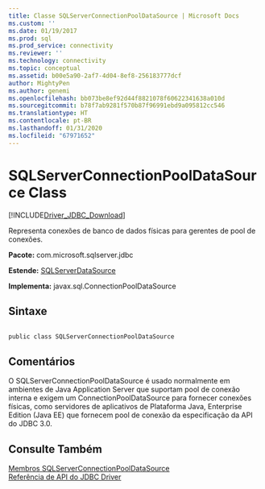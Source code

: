 ```yaml
---
title: Classe SQLServerConnectionPoolDataSource | Microsoft Docs
ms.custom: ''
ms.date: 01/19/2017
ms.prod: sql
ms.prod_service: connectivity
ms.reviewer: ''
ms.technology: connectivity
ms.topic: conceptual
ms.assetid: b00e5a90-2af7-4d04-8ef8-256183777dcf
author: MightyPen
ms.author: genemi
ms.openlocfilehash: bb073be8ef92d44f8821078f60622341638a010d
ms.sourcegitcommit: b78f7ab9281f570b87f96991ebd9a095812cc546
ms.translationtype: HT
ms.contentlocale: pt-BR
ms.lasthandoff: 01/31/2020
ms.locfileid: "67971652"
---
```

# <a name="sqlserverconnectionpooldatasource-class"></a>SQLServerConnectionPoolDataSource Class
[!INCLUDE[Driver_JDBC_Download](../../../includes/driver_jdbc_download.md)]

  Representa conexões de banco de dados físicas para gerentes de pool de conexões.  
  
 **Pacote:** com.microsoft.sqlserver.jdbc  
  
 **Estende:** [SQLServerDataSource](../../../connect/jdbc/reference/sqlserverdatasource-class.md)  
  
 **Implementa:** javax.sql.ConnectionPoolDataSource  
  
## <a name="syntax"></a>Sintaxe  
  
```  
  
public class SQLServerConnectionPoolDataSource  
```  
  
## <a name="remarks"></a>Comentários  
 O SQLServerConnectionPoolDataSource é usado normalmente em ambientes de Java Application Server que suportam pool de conexão interna e exigem um ConnectionPoolDataSource para fornecer conexões físicas, como servidores de aplicativos de Plataforma Java, Enterprise Edition (Java EE) que fornecem pool de conexão da especificação da API do JDBC 3.0.  
  
## <a name="see-also"></a>Consulte Também  
 [Membros SQLServerConnectionPoolDataSource](../../../connect/jdbc/reference/sqlserverconnectionpooldatasource-members.md)   
 [Referência de API do JDBC Driver](../../../connect/jdbc/reference/jdbc-driver-api-reference.md)  
  
  
